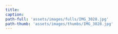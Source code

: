 ```yaml
---
title:
caption:
path-full: 'assets/images/fulls/IMG_3028.jpg'
path-thumb: 'assets/images/thumbs/IMG_3028.jpg'
---
```

